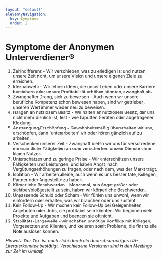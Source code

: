 ```yaml
---
layout: "default"
eleventyNavigation:
  key: Symptome
  order: 2
---
```


# Symptome der Anonymen Unterverdiener®

1. Zeitindifferenz - Wir verschieben, was zu erledigen
   ist und nutzen unsere Zeit nicht, um unsere Vision
   und unsere eigenen Ziele zu erreichen.
2. Ideenabwehr - Wir lehnen Ideen, die unser Leben
   oder unsere Karriere bereichern oder unsere
   Profitabilität erhöhen könnten, zwanghaft ab.
3. Zwanghafter Drang, sich zu beweisen - Auch wenn
   wir unsere berufliche Kompetenz schon bewiesen
   haben, sind wir getrieben, unseren Wert immer
   wieder neu zu beweisen.
4. Hängen an nutzlosem Besitz - Wir halten an
   nutzlosem Besitz, der uns nicht mehr dienlich ist,
   fest - wie kaputten Geräten oder abgetragener
   Kleidung.
5. Anstrengung/Erschöpfung - Gewohnheitsmäßig
   überarbeiten wir uns, erschöpfen, dann
   'unterarbeiten' wir oder hören gänzlich auf zu
   arbeiten.
6. Verschenken unserer Zeit - Zwanghaft bieten wir uns
   für verschiedene ehrenamtliche Tätigkeiten an oder
   verschenken unsere Dienste ohne klaren Nutzen.
7. Unterschätzen und zu geringe Preise - Wir
   unterschätzen unsere Fähigkeiten und Leistungen,
   und haben Angst, nach Vergütungserhöhungen zu
   fragen, oder nach dem, was der Markt trägt.
8. Isolation - Wir arbeiten alleine, auch wenn es uns
   besser täte, Kollegen, Partner oder Angestellte zu
   haben.
9. Körperliche Beschwerden - Manchmal, aus Angst
   größer oder sichtbar/bloßgestellt zu sein, haben wir
   körperliche Beschwerden.
10. Unpassende Schuld oder Scham - Wir fühlen uns
    unwohl, wenn wir einfordern oder erhalten, was wir
    brauchen oder uns zusteht.
11. Kein Follow-Up - Wir machen kein Follow-Up bei
    Gelegenheiten, Angeboten oder Jobs, die profitabel sein
    könnten. Wir beginnen viele Projekte und Aufgaben
    und beenden sie oft nicht.
12. Stabilitäts-Langeweile - wir schaffen unnötige
    Konflikte mit Kollegen, Vorgesetzten und Klienten,
    und kreieren somit Probleme, die finanzielle Nöte
    auslösen können.

_Hinweis: Der Text ist noch nicht durch ein deutschsprachiges UA-Literaturkomitee bestätigt. Verschiedene Versionen sind in den Meetings zur Zeit im Umlauf._

